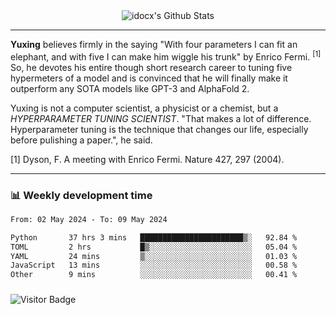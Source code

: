 <div align="center">
    <img align="center" src="https://github-readme-stats.vercel.app/api?username=idocx&show_icons=true&count_private=true&hide_border=true" alt="idocx's Github Stats"></img>
</div>

---

**Yuxing** believes firmly in the saying "With four parameters I can fit an elephant, and with five I can make him wiggle his trunk" by Enrico Fermi. <sup>[1]</sup> So, he devotes his entire though short research career to tuning five hypermeters of a model and is convinced that he will finally make it outperform any SOTA models like GPT-3 and AlphaFold 2.

Yuxing is not a computer scientist, a physicist or a chemist, but a *HYPERPARAMETER TUNING SCIENTIST*. "That makes a lot of difference. Hyperparameter tuning is the technique that changes our life, especially before pulishing a paper.", he said.

[1] Dyson, F. A meeting with Enrico Fermi. Nature 427, 297 (2004).


---

### 📊 Weekly development time
<!--START_SECTION:waka-->

```txt
From: 02 May 2024 - To: 09 May 2024

Python       37 hrs 3 mins   ███████████████████████▒░   92.84 %
TOML         2 hrs           █▒░░░░░░░░░░░░░░░░░░░░░░░   05.04 %
YAML         24 mins         ▒░░░░░░░░░░░░░░░░░░░░░░░░   01.03 %
JavaScript   13 mins         ░░░░░░░░░░░░░░░░░░░░░░░░░   00.58 %
Other        9 mins          ░░░░░░░░░░░░░░░░░░░░░░░░░   00.41 %
```

<!--END_SECTION:waka-->

### 

![Visitor Badge](https://visitor-badge.laobi.icu/badge?page_id=idocx.idocx)